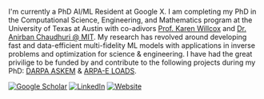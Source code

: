 I'm currently a PhD AI/ML Resident at Google X. I am completing my PhD in the Computational Science, Engineering, and Mathematics program at the University of Texas at Austin with co-adivors [Prof. Karen Willcox](https://oden.utexas.edu/people/directory/karen-willcox/) and [Dr. Anirban Chaudhuri @ MIT](https://sites.google.com/site/anirbanchaudhuri01/). My research has revolved around developing fast and data-efficient multi-fidelity ML models with applications in inverse problems and optimization for science & engineering. I have had the great privilige to be funded by and contribute to the following projects during my PhD: [DARPA ASKEM](https://www.darpa.mil/program/automating-scientific-knowledge-extraction-and-modeling) & [ARPA-E LOADS](https://arpa-e.energy.gov/technologies/projects/learning-optimal-aerodynamic-designs).

[![Google Scholar](https://img.shields.io/badge/Google%20Scholar-4285F4.svg?style=for-the-badge&logo=Google-Scholar&logoColor=white)](https://scholar.google.com/citations?user=WjrNUIUAAAAJ&hl=en) [![LinkedIn](https://img.shields.io/badge/linkedin-%230077B5.svg?style=for-the-badge&logo=linkedin&logoColor=white)](https://www.linkedin.com/in/vignesh-sella/) [![Website](https://img.shields.io/badge/website-000000?style=for-the-badge&logo=About.me&logoColor=white)](https://vsella.com/)
